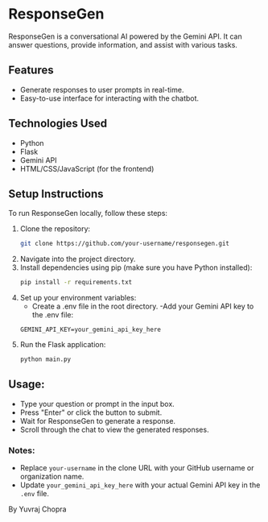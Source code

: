 # ResponseGen

ResponseGen is a conversational AI powered by the Gemini API. It can answer questions, provide information, and assist with various tasks.

## Features

- Generate responses to user prompts in real-time.
- Easy-to-use interface for interacting with the chatbot.

## Technologies Used

- Python
- Flask
- Gemini API
- HTML/CSS/JavaScript (for the frontend)

## Setup Instructions

To run ResponseGen locally, follow these steps:

1. Clone the repository:
    ```bash
    git clone https://github.com/your-username/responsegen.git
    ```
2. Navigate into the project directory.
3. Install dependencies using pip (make sure you have Python installed):
    ```bash
    pip install -r requirements.txt
    ```
4. Set up your environment variables:
    - Create a .env file in the root directory.
    -Add your Gemini API key to the .env file:
    ```plaintext
    GEMINI_API_KEY=your_gemini_api_key_here
    ```
5. Run the Flask application:
    ```bash
    python main.py
    ```

## Usage:
- Type your question or prompt in the input box.
- Press "Enter" or click the button to submit.
- Wait for ResponseGen to generate a response.
- Scroll through the chat to view the generated responses.

### Notes:
- Replace `your-username` in the clone URL with your GitHub username or organization name.
- Update `your_gemini_api_key_here` with your actual Gemini API key in the `.env` file.

By Yuvraj Chopra